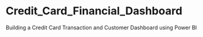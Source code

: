 # Credit_Card_Financial_Dashboard
Building a Credit Card Transaction and Customer Dashboard using Power BI
